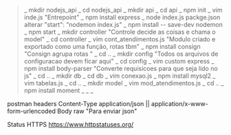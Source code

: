 >_ mkdir nodejs_api
>_ cd nodejs_api
>_ mkdir api
>_ cd api
>_ npm init
>_ vim inde.js "Entrepoint"
>_ npm install express
>_ node index.js
packge.json alterar
"start": "nodemon index.js"
>_ npm install -- save-dev nodemon
>_ npm start
>_ mkdir controller "Controle decide as coisas e chama o model"
>_ cd controller
>_ vim cont_atendimentos.js "Modulo criado e exportado como uma função, rotas tbm"
>_ npm install consign
"Consign agrupa rotas "
>_ cd ..
>_ mkdir config "Todos os arquivos de configuracao devem ficar aqui"
>_ cd config
>_ vim custom express
>_ npm install body-parser "Converte requisicoes para que seja lido no js"
>_ cd ..
>_ mkdir db
>_ cd db
>_ vim conexao.js
>_ npm install mysql2
>_ vim tabelas.js 
>_ cd ..
>_ mkdir model
>_ vim mod_atendimentos.js
>_ cd ..
>_ npm install moment
>_ 
>_ 
>_

postman
headers 
Content-Type application/json || application/x-www-form-urlencoded
Body
raw "Para enviar json"

Status HTTPS
https://www.httpstatuses.org/